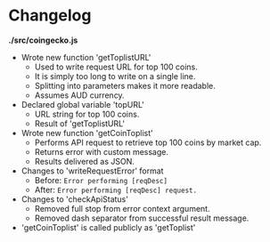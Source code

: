 # Changelog

**./src/coingecko.js**
* Wrote new function 'getToplistURL'
	* Used to write request URL for top 100 coins.
	* It is simply too long to write on a single line.
	* Splitting into parameters makes it more readable.
	* Assumes AUD currency.
* Declared global variable 'topURL'
	* URL string for top 100 coins.
	* Result of 'getToplistURL'
* Wrote new function 'getCoinToplist'
	* Performs API request to retrieve top 100 coins by market cap.
	* Returns error with custom message.
	* Results delivered as JSON.
* Changes to 'writeRequestError' format
	* Before: `Error performing [reqDesc]`
	* After: `Error performing [reqDesc] request.`
* Changes to 'checkApiStatus'
	* Removed full stop from error context argument.
	* Removed dash separator from successful result message.
* 'getCoinToplist' is called publicly as 'getToplist'
